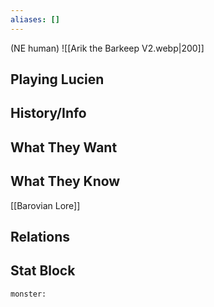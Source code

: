 ```yaml
---
aliases: []
---
```

(NE human)
![[Arik the Barkeep V2.webp|200]]
## Playing Lucien

## History/Info

## What They Want

## What They Know
[[Barovian Lore]]

## Relations

## Stat Block

```statblock
monster:
```

```dataviewjs
```
